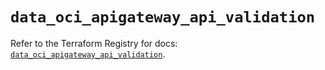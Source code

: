 # `data_oci_apigateway_api_validation`

Refer to the Terraform Registry for docs: [`data_oci_apigateway_api_validation`](https://registry.terraform.io/providers/oracle/oci/7.19.0/docs/data-sources/apigateway_api_validation).
